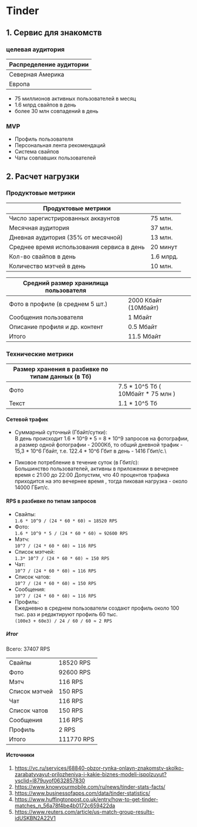 # Tinder
## 1. Сервис для знакомств

### целевая аудитория 
|Распределение аудитории |
|------------------------|
|Северная Америка        |
|Европа                  |

* 75 миллионов активных пользователей в месяц
* 1.6 млрд свайпов в день
* более 30 млн совпадений в день

### MVP
* Профиль пользователя
* Персональная лента рекомендаций
* Система свайпов
* Чаты совпавших пользователей

## 2. Расчет нагрузки
### Продуктовые метрики

| Продуктовые метрики                        |                        |
|--------------------------------------------|------------------------|
|Число зарегистрированных аккаунтов          | 75 млн.                |                                      
|Месячная аудитория                          | 37 млн.                |
|Дневная аудитория (35% от месячной)         | 13 млн.                |
|Среднее время использования сервиса в день  | 20 минут               |	
|Кол-во свайпов в день                       | 1.6 млрд.              |
|Количество мэтчей в день                    | 10 млн.                |

|Средний размер хранилища пользователя       |                         |
|--------------------------------------------|-------------------------|
| Фото в профиле (в среднем 5 шт.)           | 2000 Кбайт (10Мбайт)    |
| Сообщения пользователя                     | 1 Мбайт                 |
| Описание профиля и др. контент             | 0.5 Мбайт               |
| Итого                                      | 11.5 Мбайт              |

### Технические метрики


| Размер хранения в разбивке по типам данных (в Тб)|                                   |
|--------------------------------------------------|-----------------------------------|
| Фото                                             | 7.5 * 10^5 Тб ( 10Mбайт * 75 млн )|
| Текст                                            | 1.1 * 10^5 Тб                     |

#### Сетевой трафик

* Суммарный суточный (Гбайт/сутки):\
В день происходит 1.6 * 10^9 * 5 = 8 * 10^9 запросов на фотографии, а размер одной фотографии - 2000Кб, то общий дневной трафик - 15,3 * 10^6 Гбайт, т.е. 122.4 * 10^6 Гбит в день - 1416 Гбит/c.\

* Пиковое потребление в течение суток (в Гбит/с):\
Большинство пользователей, активны в приложении в вечернее время с 21:00 до 22:00
Допустим, что 40 процентов трафика приходится на это вечернее время , тогда пиковая нагрузка - около 14000 ГБит/c.


#### RPS в разбивке по типам запросов

* Свайпы:\
`1.6 * 10^9 / (24 * 60 * 60) ≈ 18520 RPS`
* Фото:\
`1.6 * 10^9 * 5 / (24 * 60 * 60) ≈ 92600 RPS`
* Мэтч:\
`10^7 / (24 * 60 * 60) ≈ 116 RPS`
* Список мэтчей:\
`1.3* 10^7 / (24 * 60 * 60) ≈ 150 RPS`
* Чат:\
`10^7 / (24 * 60 * 60) ≈ 116 RPS`
* Список чатов:\
`10^7 / (24 * 60 * 60) ≈ 150 RPS`
* Сообщения:\
`10^7 / (24 * 60 * 60) ≈ 116 RPS`
* Профиль:\
Ежедневно в среднем пользователи создают профиль	около 100 тыс. раз и редактируют профиль	60 тыс.\
`(100e3 + 60e3) / 24 / 60 / 60 ≈ 2 RPS`


##### Итог 
Всего: 37407 RPS

|              |               |
|--------------|---------------|
|Свайпы        | 18520 RPS     |
|Фото          | 92600 RPS     |
|Мэтч          | 116 RPS       |
|Список мэтчей | 150 RPS       |
|Чат           | 116 RPS       |
|Список чатов  | 150 RPS       |
|Сообщения     | 116 RPS       |
|Профиль       | 2 RPS         |
|Итого         | 111770 RPS    |
 
#### Источники
1. https://vc.ru/services/68840-obzor-rynka-onlayn-znakomstv-skolko-zarabatyvayut-prilozheniya-i-kakie-biznes-modeli-ispolzuyut?ysclid=l879uyof0632857830
2. https://www.knowyourmobile.com/ru/news/tinder-stats-facts/
3. https://www.businessofapps.com/data/tinder-statistics/
4. https://www.huffingtonpost.co.uk/entry/how-to-get-tinder-matches_n_56a78f4be4b0172c659422da
5. https://www.reuters.com/article/us-match-group-results-idUSKBN2A22V1
